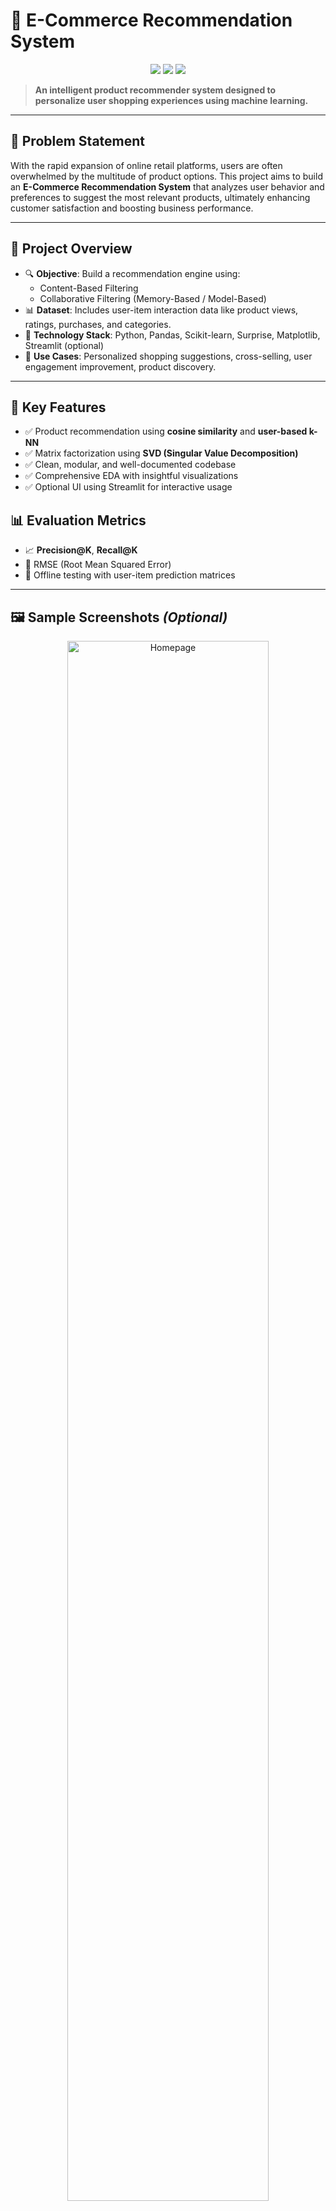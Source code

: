 # 🛒 E-Commerce Recommendation System

<p align="center">
  <img src="https://img.shields.io/badge/Python-3.10-blue?style=flat&logo=python" />
  <img src="https://img.shields.io/badge/ML-ContentBased|Collaborative-red?style=flat&logo=scikit-learn" />
  <img src="https://img.shields.io/badge/Status-Completed-brightgreen?style=flat" />
</p>

> **An intelligent product recommender system designed to personalize user shopping experiences using machine learning.**

---

## 🧠 Problem Statement

With the rapid expansion of online retail platforms, users are often overwhelmed by the multitude of product options. This project aims to build an **E-Commerce Recommendation System** that analyzes user behavior and preferences to suggest the most relevant products, ultimately enhancing customer satisfaction and boosting business performance.

---

## 💼 Project Overview

- 🔍 **Objective**: Build a recommendation engine using:
  - Content-Based Filtering
  - Collaborative Filtering (Memory-Based / Model-Based)
- 📊 **Dataset**: Includes user-item interaction data like product views, ratings, purchases, and categories.
- 🧰 **Technology Stack**: Python, Pandas, Scikit-learn, Surprise, Matplotlib, Streamlit (optional)
- 🎯 **Use Cases**: Personalized shopping suggestions, cross-selling, user engagement improvement, product discovery.

---

## 🧩 Key Features

- ✅ Product recommendation using **cosine similarity** and **user-based k-NN**
- ✅ Matrix factorization using **SVD (Singular Value Decomposition)**
- ✅ Clean, modular, and well-documented codebase
- ✅ Comprehensive EDA with insightful visualizations
- ✅ Optional UI using Streamlit for interactive usage


## 📊 Evaluation Metrics

- 📈 **Precision@K**, **Recall@K**
- 🔢 RMSE (Root Mean Squared Error)
- 🧪 Offline testing with user-item prediction matrices

---

## 🖼️ Sample Screenshots *(Optional)*

<p align="center">
  <img src="screenshots/home.png" alt="Homepage" width="80%" />
  <br />
  <img src="screenshots/results.png" alt="Recommendations Output" width="80%" />
</p>

---

## 🛠️ Tools & Libraries Used

| Category        | Tools & Libraries                            |
|----------------|-----------------------------------------------|
| Language        | Python 3.10                                  |
| Data Handling   | Pandas, NumPy                                |
| Modeling        | Scikit-learn, Surprise                       |
| Visualization   | Matplotlib, Seaborn                          |
| Optional UI     | Streamlit                                    |

---

## 🚀 Getting Started

```bash
# Step 1: Clone the repository
git clone https://github.com/your-team/ecommerce-recommendation-system.git
cd ecommerce-recommendation-system

# Step 2: Install dependencies
pip install -r requirements.txt

# Step 3: Run the main script
python main.py

# Optional: Launch Streamlit UI
streamlit run app.py
```

---

## 📁 Project Structure

```
ecommerce-recommendation-system/
│
├── data/                  # Datasets (raw + processed)
├── notebooks/             # Jupyter notebooks for EDA & model training
├── src/                   # Core logic, recommenders, utils
├── app.py                 # Optional Streamlit frontend
├── main.py                # Main pipeline script
├── requirements.txt       # Dependencies
└── README.md              # Documentation
```

---

## 📌 Future Enhancements

- 🤖 Add **deep learning-based** recommenders
- 🔄 Real-time recommendations with **APIs**
- 🌐 Integration with **live e-commerce frontend**
- 📈 Feedback loop for **model retraining & improvements**

---

## 📜 License

This project is licensed under the **MIT License**. See the [LICENSE](LICENSE) file for more details.

---

> Built with dedication and teamwork as part of our academic mini project to explore real-world recommendation systems.
```

